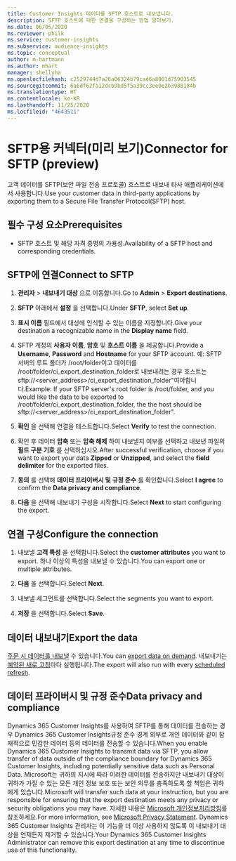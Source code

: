 ```yaml
---
title: Customer Insights 데이터를 SFTP 호스트로 내보냅니다.
description: SFTP 호스트에 대한 연결을 구성하는 방법 알아보기.
ms.date: 06/05/2020
ms.reviewer: philk
ms.service: customer-insights
ms.subservice: audience-insights
ms.topic: conceptual
author: m-hartmann
ms.author: mhart
manager: shellyha
ms.openlocfilehash: c2529744d7a26a06324b79cad6a8001d75903545
ms.sourcegitcommit: 6a6df62fa12dcb9bd5f5a39cc3ee0e2b3988184b
ms.translationtype: HT
ms.contentlocale: ko-KR
ms.lasthandoff: 11/25/2020
ms.locfileid: "4643511"
---
```

# <a name="connector-for-sftp-preview"></a><span data-ttu-id="e2607-103">SFTP용 커넥터(미리 보기)</span><span class="sxs-lookup"><span data-stu-id="e2607-103">Connector for SFTP (preview)</span></span>

<span data-ttu-id="e2607-104">고객 데이터를 SFTP(보안 파일 전송 프로토콜) 호스트로 내보내 타사 애플리케이션에서 사용합니다.</span><span class="sxs-lookup"><span data-stu-id="e2607-104">Use your customer data in third-party applications by exporting them to a Secure File Transfer Protocol(SFTP) host.</span></span>

## <a name="prerequisites"></a><span data-ttu-id="e2607-105">필수 구성 요소</span><span class="sxs-lookup"><span data-stu-id="e2607-105">Prerequisites</span></span>

- <span data-ttu-id="e2607-106">SFTP 호스트 및 해당 자격 증명의 가용성.</span><span class="sxs-lookup"><span data-stu-id="e2607-106">Availability of a SFTP host and corresponding credentials.</span></span>

## <a name="connect-to-sftp"></a><span data-ttu-id="e2607-107">SFTP에 연결</span><span class="sxs-lookup"><span data-stu-id="e2607-107">Connect to SFTP</span></span>

1. <span data-ttu-id="e2607-108">**관리자** > **내보내기 대상** 으로 이동합니다.</span><span class="sxs-lookup"><span data-stu-id="e2607-108">Go to **Admin** > **Export destinations**.</span></span>

1. <span data-ttu-id="e2607-109">**SFTP** 아래에서 **설정** 을 선택합니다.</span><span class="sxs-lookup"><span data-stu-id="e2607-109">Under **SFTP**, select **Set up**.</span></span>

1. <span data-ttu-id="e2607-110">**표시 이름** 필드에서 대상에 인식할 수 있는 이름을 지정합니다.</span><span class="sxs-lookup"><span data-stu-id="e2607-110">Give your destination a recognizable name in the **Display name** field.</span></span>

1. <span data-ttu-id="e2607-111">SFTP 계정의 **사용자 이름**, **암호** 및 **호스트 이름** 을 제공합니다.</span><span class="sxs-lookup"><span data-stu-id="e2607-111">Provide a **Username**, **Password** and **Hostname** for your SFTP account.</span></span> <span data-ttu-id="e2607-112">예: SFTP 서버의 루트 폴더가 /root/folder이고 데이터를 /root/folder/ci_export_destination_folder로 내보내려는 경우 호스트는 sftp://<server_address>/ci_export_destination_folder"여야합니다.</span><span class="sxs-lookup"><span data-stu-id="e2607-112">Example: If your SFTP server's root folder is /root/folder, and you would like the data to be exported to /root/folder/ci_export_destination_folder, the the host should be sftp://<server_address>/ci_export_destination_folder".</span></span>

1. <span data-ttu-id="e2607-113">**확인** 을 선택해 연결을 테스트합니다.</span><span class="sxs-lookup"><span data-stu-id="e2607-113">Select **Verify** to test the connection.</span></span>

1. <span data-ttu-id="e2607-114">확인 후 데이터 **압축** 또는 **압축 해제** 하여 내보낼지 여부를 선택하고 내보낸 파일의 **필드 구분 기호** 를 선택하십시오.</span><span class="sxs-lookup"><span data-stu-id="e2607-114">After successful verification, choose if you want to export your data **Zipped** or **Unzipped**, and select the **field delimiter** for the exported files.</span></span>

1. <span data-ttu-id="e2607-115">**동의** 를 선택해 **데이터 프라이버시 및 규정 준수** 를 확인합니다.</span><span class="sxs-lookup"><span data-stu-id="e2607-115">Select **I agree** to confirm the **Data privacy and compliance**.</span></span>

1. <span data-ttu-id="e2607-116">**다음** 을 선택해 내보내기 구성을 시작합니다.</span><span class="sxs-lookup"><span data-stu-id="e2607-116">Select **Next** to start configuring the export.</span></span>

## <a name="configure-the-connection"></a><span data-ttu-id="e2607-117">연결 구성</span><span class="sxs-lookup"><span data-stu-id="e2607-117">Configure the connection</span></span>

1. <span data-ttu-id="e2607-118">내보낼 **고객 특성** 을 선택합니다.</span><span class="sxs-lookup"><span data-stu-id="e2607-118">Select the **customer attributes** you want to export.</span></span> <span data-ttu-id="e2607-119">하나 이상의 특성을 내보낼 수 있습니다.</span><span class="sxs-lookup"><span data-stu-id="e2607-119">You can export one or multiple attributes.</span></span>

1. <span data-ttu-id="e2607-120">**다음** 을 선택합니다.</span><span class="sxs-lookup"><span data-stu-id="e2607-120">Select **Next**.</span></span>

1. <span data-ttu-id="e2607-121">내보낼 세그먼트를 선택합니다.</span><span class="sxs-lookup"><span data-stu-id="e2607-121">Select the segments you want to export.</span></span>

1. <span data-ttu-id="e2607-122">**저장** 을 선택합니다.</span><span class="sxs-lookup"><span data-stu-id="e2607-122">Select **Save**.</span></span>

## <a name="export-the-data"></a><span data-ttu-id="e2607-123">데이터 내보내기</span><span class="sxs-lookup"><span data-stu-id="e2607-123">Export the data</span></span>

<span data-ttu-id="e2607-124">[주문 시 데이터를 내보낼](export-destinations.md) 수 있습니다.</span><span class="sxs-lookup"><span data-stu-id="e2607-124">You can [export data on demand](export-destinations.md).</span></span> <span data-ttu-id="e2607-125">내보내기는 [예약된 새로 고침](system.md#schedule-tab)마다 실행됩니다.</span><span class="sxs-lookup"><span data-stu-id="e2607-125">The export will also run with every [scheduled refresh](system.md#schedule-tab).</span></span>

## <a name="data-privacy-and-compliance"></a><span data-ttu-id="e2607-126">데이터 프라이버시 및 규정 준수</span><span class="sxs-lookup"><span data-stu-id="e2607-126">Data privacy and compliance</span></span>

<span data-ttu-id="e2607-127">Dynamics 365 Customer Insights를 사용하여 SFTP를 통해 데이터를 전송하는 경우 Dynamics 365 Customer Insights규정 준수 경계 외부로 개인 데이터와 같이 잠재적으로 민감한 데이터 등의 데이터를 전송할 수 있습니다.</span><span class="sxs-lookup"><span data-stu-id="e2607-127">When you enable Dynamics 365 Customer Insights to transmit data via SFTP, you allow transfer of data outside of the compliance boundary for Dynamics 365 Customer Insights, including potentially sensitive data such as Personal Data.</span></span> <span data-ttu-id="e2607-128">Microsoft는 귀하의 지시에 따라 이러한 데이터를 전송하지만 내보내기 대상이 귀하가 가질 수 있는 모든 개인 정보 보호 또는 보안 의무를 충족하도록 할 책임은 귀하에게 있습니다.</span><span class="sxs-lookup"><span data-stu-id="e2607-128">Microsoft will transfer such data at your instruction, but you are responsible for ensuring that the export destination meets any privacy or security obligations you may have.</span></span> <span data-ttu-id="e2607-129">자세한 내용은 [Microsoft 개인정보처리방침](https://go.microsoft.com/fwlink/?linkid=396732)를 참조하세요.</span><span class="sxs-lookup"><span data-stu-id="e2607-129">For more information, see [Microsoft Privacy Statement](https://go.microsoft.com/fwlink/?linkid=396732).</span></span>
<span data-ttu-id="e2607-130">Dynamics 365 Customer Insights 관리자는 이 기능을 더 이상 사용하지 않도록 이 내보내기 대상을 언제든지 제거할 수 있습니다.</span><span class="sxs-lookup"><span data-stu-id="e2607-130">Your Dynamics 365 Customer Insights Administrator can remove this export destination at any time to discontinue use of this functionality.</span></span>
